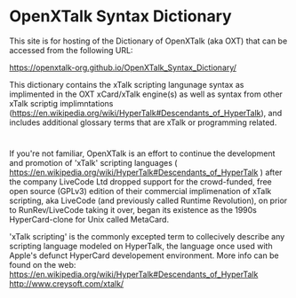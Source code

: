 # OpenXTalk Syntax Dictionary

This site is for hosting of the Dictionary of OpenXTalk (aka OXT) that can be accessed from the following URL:

https://openxtalk-org.github.io/OpenXTalk_Syntax_Dictionary/

This dictionary contains the xTalk scripting langunage syntax as implimented in the OXT xCard/xTalk engine(s) as well as syntax from other xTalk scriptig implimntations (https://en.wikipedia.org/wiki/HyperTalk#Descendants_of_HyperTalk), and includes additional glossary terms that are xTalk or programming related.
#
If you're not familiar, OpenXTalk is an effort to continue the development and promotion of 'xTalk' scripting languages ( https://en.wikipedia.org/wiki/HyperTalk#Descendants_of_HyperTalk ) after the company LiveCode Ltd dropped support for the crowd-funded, free open source (GPLv3) edition of their commercial  implimenation of xTalk scripting, aka LiveCode (and previously called Runtime Revolution), on prior to RunRev/LiveCode taking it over, began its existence as the 1990s HyperCard-clone for Unix called MetaCard.

'xTalk scripting' is the commonly excepted term to collecively describe any scripting language modeled on HyperTalk, the language once used with Apple's defunct HyperCard developement environment.
More info can be found on the web: 
https://en.wikipedia.org/wiki/HyperTalk#Descendants_of_HyperTalk
http://www.creysoft.com/xtalk/

